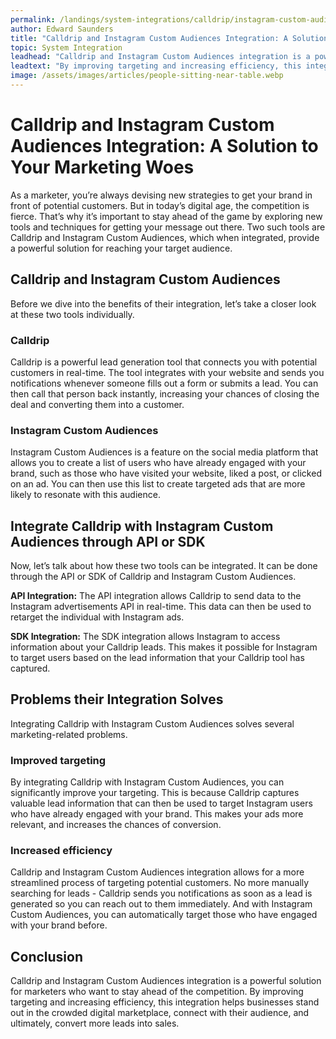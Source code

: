 ```yaml
---
permalink: /landings/system-integrations/calldrip/instagram-custom-audiences
author: Edward Saunders
title: "Calldrip and Instagram Custom Audiences Integration: A Solution to Your Marketing Woes"
topic: System Integration
leadhead: "Calldrip and Instagram Custom Audiences integration is a powerful solution for marketers who want to stay ahead of the competition"
leadtext: "By improving targeting and increasing efficiency, this integration helps businesses stand out in the crowded digital marketplace, connect with their audience, and ultimately, convert more leads into sales."
image: /assets/images/articles/people-sitting-near-table.webp
---
```

<div class="arttext">
<h1>Calldrip and Instagram Custom Audiences Integration: A Solution to Your Marketing Woes</h1>

<p>As a marketer, you’re always devising new strategies to get your brand in front of potential customers. But in today’s digital age, the competition is fierce. That’s why it’s important to stay ahead of the game by exploring new tools and techniques for getting your message out there. Two such tools are Calldrip and Instagram Custom Audiences, which when integrated, provide a powerful solution for reaching your target audience. </p>

<h2>Calldrip and Instagram Custom Audiences</h2>

<p>Before we dive into the benefits of their integration, let’s take a closer look at these two tools individually. </p>

<h3>Calldrip</h3>

<p>Calldrip is a powerful lead generation tool that connects you with potential customers in real-time. The tool integrates with your website and sends you notifications whenever someone fills out a form or submits a lead. You can then call that person back instantly, increasing your chances of closing the deal and converting them into a customer. </p>

<h3>Instagram Custom Audiences</h3>

<p>Instagram Custom Audiences is a feature on the social media platform that allows you to create a list of users who have already engaged with your brand, such as those who have visited your website, liked a post, or clicked on an ad. You can then use this list to create targeted ads that are more likely to resonate with this audience. </p>

<h2>Integrate Calldrip with Instagram Custom Audiences through API or SDK</h2>

<p>Now, let’s talk about how these two tools can be integrated. It can be done through the API or SDK of Calldrip and Instagram Custom Audiences. 

<strong>API Integration:</strong> The API integration allows Calldrip to send data to the Instagram advertisements API in real-time. This data can then be used to retarget the individual with Instagram ads. 

<strong>SDK Integration:</strong> The SDK integration allows Instagram to access information about your Calldrip leads. This makes it possible for Instagram to target users based on the lead information that your Calldrip tool has captured. </p>

<h2>Problems their Integration Solves</h2>

<p>Integrating Calldrip with Instagram Custom Audiences solves several marketing-related problems. </p>

<h3>Improved targeting</h3>

<p>By integrating Calldrip with Instagram Custom Audiences, you can significantly improve your targeting. This is because Calldrip captures valuable lead information that can then be used to target Instagram users who have already engaged with your brand. This makes your ads more relevant, and increases the chances of conversion. </p>

<h3>Increased efficiency</h3>

<p>Calldrip and Instagram Custom Audiences integration allows for a more streamlined process of targeting potential customers. No more manually searching for leads - Calldrip sends you notifications as soon as a lead is generated so you can reach out to them immediately. And with Instagram Custom Audiences, you can automatically target those who have engaged with your brand before. </p>

<h2>Conclusion</h2>

<p>Calldrip and Instagram Custom Audiences integration is a powerful solution for marketers who want to stay ahead of the competition. By improving targeting and increasing efficiency, this integration helps businesses stand out in the crowded digital marketplace, connect with their audience, and ultimately, convert more leads into sales. </p>

</div>